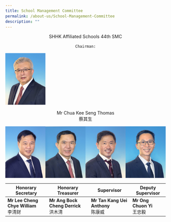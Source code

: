 ```yaml
---
title: School Management Committee
permalink: /about-us/School-Management-Committee
description: ""
---
```

<center>
	
SHHK Affiliated Schools 44th SMC
	
	Chairman:
	
</center>

<img src="/images/01%20Chua%20Kee%20Seng%20Thomas.jpeg" 
     style="width:25%">
		 
<center>
Mr Chua Kee Seng Thomas 
<br>蔡其生
</center>



<img src="/images/02%20Lee%20Cheng%20Chye%20William.jpeg" 
     style="width:25%;float:left">
<img src="/images/03%20Ang%20Bock%20Cheng%20Derrick.jpeg" 
     style="width:25%;float:left">
<img src="/images/04%20Tan%20Kang%20Uei%20Anthony.jpeg" 
     style="width:25%;float:left">
<img src="/images/05%20Ong%20Chuon%20Yi.jpeg" 
     style="width:25%">


| Honorary Secretary | Honorary Treasurer | Supervisor | Deputy Supervisor|
| -------- | -------- | -------- |-------- |
| **Mr Lee Cheng Chye William**<br>李清财    | **Mr Ang Bock Cheng Derrick**<br>洪木清    | **Mr Tan Kang Uei Anthony**<br>陈康威     | **Mr Ong Chuon Yi** <br>王忠毅